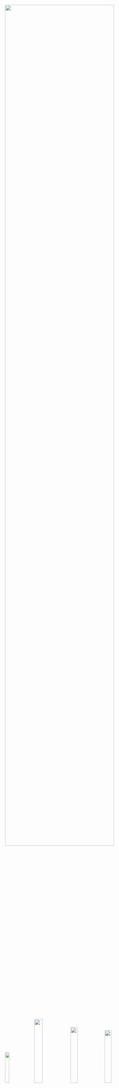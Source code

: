 <div align="center">
<br/>
<a href="https://github.com/InQ-InQ-InQ-InQ-InQ/KUBS"><img src="https://user-images.githubusercontent.com/112257466/209106415-5591b886-9237-4cb2-ab20-23637c65b35b.png" width="83.7%"/></a>


<br/>
<br/>

<a href="https://github.com/InQ-InQ-InQ-InQ-InQ/KUBS/stargazers"><img src="https://img.shields.io/github/stars/InQ-InQ-InQ-InQ-InQ/KUBS?color=EA5504&style=for-the-badge" width="16%"/></a>
<a href="https://github.com/InQ-InQ-InQ-InQ-InQ/KUBS"><img src="https://img.shields.io/badge/version-Beta-black?color=00A051&style=for-the-badge" width="23%"/></a>
<a href="https://github.com/InQ-InQ-InQ-InQ-InQ/KUBS/blob/main/LICENSE"><img src="https://img.shields.io/github/contributors/InQ-InQ-InQ-InQ-InQ/KUBS?color=004EAE&label=Developer&style=for-the-badge" width="21.5%"/></a>
<a href="https://github.com/InQ-InQ-InQ-InQ-InQ/KUBS/graphs/contributors"><img src="https://img.shields.io/github/license/InQ-InQ-InQ-InQ-InQ/KUBS?style=for-the-badge&color=000000" width="20.9%"/></a>

</div>
<br/>

---

# 📝&nbsp;&nbsp;&nbsp;Index

- [📝   Index](#index)
- [🎨   What is KURS](#what-is-kurs)
  - [🚀  Goal](#goal)
- [🔧   Tech Stack](#tech-stack)
- [👷   Implement](#implement)
  - [🔥  FrontEnd](#frontend)
  - [🔥  BackEnd](#backend)
- [👽️   Developers](#️developers)

<br>

---

# 🎨&nbsp;&nbsp;&nbsp;What is KURS

## 🚀&nbsp;&nbsp;Goal
- 도서관을 제외한 교내 전 공간에 대한 대여서비스를 `한 웹사이트로 통합하여 구축`
- 교내 구성원만 가입할 수 있는 `학교 이메일 인증을 통한 회원가입` 서비스 구현
- 날짜별, 시간별 예약 데이터를 DB를 `MySQL과 연동`하여 저장

<br/>
<br/>

# 🔧&nbsp;&nbsp;&nbsp;Tech Stack

  <!-- Frontend Stack -->
<table border=""4>
  <th align="center">Role</th>
    <th align="center" colspan="2">Framework</th>
  <tr>
    <td rowspan="8" align="center"><b>FE</td>
    <td><img src="https://upload.wikimedia.org/wikipedia/commons/thumb/a/a7/React-icon.svg/2300px-React-icon.svg.png" width="15px" alt="_icon"/>&nbsp;&nbsp;<b>React</b></td>
    <td>Front-End main framework Using JavaScript</td>
  </tr>
  <tr>
    <td><img src="https://user-images.githubusercontent.com/112257466/209071362-a99be5b3-c9f9-46f2-a12d-d078f59099dd.svg" width="15px" alt="_icon" />&nbsp;&nbsp;<b>React Bootstrap</b></td>
    <td>Load styled components</td>
  </tr>
  <tr>
    <td><img src="https://img.icons8.com/color/480/redux.png" width="15px" alt="_icon" />&nbsp;&nbsp;<b>Redux</td>
    <td>For mapping same piece of application to multiple container components</td>
  </tr>
  <tr>
    <td><img src="https://img.icons8.com/color/480/redux.png" width="15px" alt="_icon" />&nbsp;&nbsp;<b>Redux Toolkit</td>
    <td>Makes it easier to write good Redux applications and speeds up development</td>
  </tr>
    <tr>
      <td><img src="https://upload.wikimedia.org/wikipedia/commons/thumb/e/e3/ESLint_logo.svg/1200px-ESLint_logo.svg.png" width="15px" alt="_icon" />&nbsp;&nbsp;<b>ESLint</td>
    <td>Detect convention violation & Anti-Pattern</td>
  </tr>
  <tr>
    <td><img src="https://user-images.githubusercontent.com/112257466/209071958-ca6f5a8f-a61a-4b27-88f4-f6ac84808430.png" width="15px" alt="_icon" />&nbsp;&nbsp;<b>Axios</td>
    <td>Http Client for Node.Js and Browser</td>
  </tr>
	    <tr>
    <td><img src="https://user-images.githubusercontent.com/112257466/209077244-27be08d0-85f9-4bdc-9efc-c2bf7b6e1229.png" width="14px" alt="_icon" />&nbsp;&nbsp;<b>Moment.js</td>
    <td>JS 설명</td>
	</tr>
		    <tr>
    <td><img src="https://user-images.githubusercontent.com/112257466/209091297-8666f970-113d-4748-a8b0-739a85a20bb2.png" width="14px" alt="_icon" />&nbsp;&nbsp;<b>Node.js</td>
    <td>JS 설명</td>
	</tr>


  <!-- Backend Stack -->
  <tr>
    <td rowspan="6" align="center"><b>BE</td>
    <td><img src="https://user-images.githubusercontent.com/112257466/209075018-0a1f7f14-a910-4d16-a4e4-51929b99e1ae.png" width="15px" alt="_icon" />&nbsp;&nbsp;<b>Spring</td>
    <td>Back-End Main Framework</td>
  </tr>
  <tr>
    <td><img src="https://user-images.githubusercontent.com/112257466/209075280-78be8487-7d6a-485c-92a8-d6677f0caab9.png" width="15px" alt="_icon" />&nbsp;&nbsp;<b>Spring Boot</td>
	<td>Build stand-alone and production ready Spring Applications.</td>
    <tr>
	    <td><img src="https://user-images.githubusercontent.com/112257466/209078356-d9120e3d-9498-4ee4-a38d-139a263910f4.png" width="14px" alt="_icon" />&nbsp;&nbsp;<b>MySQL</td>
    <td>Back-End Main Database</td>
  </tr>
    <tr>
    <td><img src="https://user-images.githubusercontent.com/112257466/209076523-777fe02a-455f-48a0-a4b1-aeb9fff17b10.png" width="14px" alt="_icon" />&nbsp;&nbsp;<b>JPA & Data JPA</td>
    <td>Database Handling Skills</td>
  </tr>
  
  <tr>
      <td><img src="https://user-images.githubusercontent.com/112257466/209077939-bb9dadca-0e8b-421d-b5df-c44bd3c38a1a.png" width="14px" alt="_icon" />&nbsp;&nbsp;<b>Swagger</td>
    <td>API Documentation Tool</td>
  </tr>

</table>
</div>
<br/><br/>

---
# 👷&nbsp;&nbsp;&nbsp;Implement

## 🔥&nbsp;&nbsp;FrontEnd

- 우리는 즐거운 프론트엔드 >_< 넘모 잘한당

<br/>

## 🔥&nbsp;&nbsp;BackEnd

<table border=""4>
  <th align="center">Controller</th>
    <th align="center">API</th>
	    <th align="center">Description</th>
  <tr>
    <td rowspan="2" align="center"><b>login</td>
    <td>Login</td>
    <td>아이디와 비밀번호를 입력받아 로그인을 한다. 유효하지 않을 시, 로그인 실패 응답을 내린다.</td>
  </tr>
  <tr>
    <td>logout</td>
    <td>로그아웃을 한다.</td>
  </tr>
  <tr>
    <td rowspan="3" align="center">Member</td>
    <td>createMember</td>
    <td>회원정보를 받아 회원가입을 한다.</td>
  </tr>
  <tr>
    <td>prepareFindPw</td>
    <td>사용자 정보를 받아, 인증을 진행한다.</td>
  </tr>
    <tr>
    <td>changePw</td>
    <td>새로운 비밀번호를 설정한다.</td>
  </tr>
    <tr>
    <td align="center">Place</td>
    <td>getAblePlaceList</td>
    <td>입력 받은 정보에 예약 가능한 장소를 조회한다.</td>
  </tr>
  </tr>
    <tr>
    <td align="center">Department</td>
    <td>getSearchedDepartment</td>
    <td>검색된 조건에 부합하는 학과를 조회한다.</td>
  </tr>
  <tr>
    <td rowspan="2" align="center">Booking</td>
    <td>createBooking</td>
    <td>예약 정보를 입력받아, 예약을 생성한다.</td>
  </tr>
    <tr>
    <td>getDetailBooking</td>
    <td>예약 상세 정보를 조회한다.</td>
  </tr>
    <tr>
    <td rowspan="2" align="center">Email</td>
    <td>sendValidationMail</td>
    <td>이메일을 입력 받아, 해당 이메일로 검증 메일을 발송한다.</td>
  </tr>
      <tr>
    <td>validateKey</td>
    <td>검증 코드를 입력 받아, 올바른 코드인지 검증한다.</td>
  </tr>
      <tr>
    <td align="center">Mypage</td>
    <td>getMyPage</td>
    <td>로그인 된 회원의 마이페이지 정보를 조회한다.</td>
  </tr>

</table>

<br/>

---

# 👽️&nbsp;&nbsp;&nbsp;Developers

</div>
<table border=""4 width="100%">
  <th align="center" colspan="2">Front-End</th>
    <th align="center" colspan="2">Back-End</th>
  <tr>
     <td align="center"><a href="http://github.com/SWARVY"><img src="https://avatars.githubusercontent.com/u/53262430?v=4" width="180px;" style="vertical-align:top" alt=""/>

   <td align="center"><a href="https://github.com/rheefine"><img src="https://avatars.githubusercontent.com/u/109448186?v=4" width="180px;" style="vertical-align:top" alt=""/>

   <td align="center"><a href="https://github.com/h-beeen"><img src="https://avatars.githubusercontent.com/u/112257466?v=4" width="180px; style="vertical-align:top" alt=""/>
   
   <td align="center"><a href="https://github.com/eunchannam"><img src="https://avatars.githubusercontent.com/u/75837025?v=4" width="180px;" style="vertical-align:top" alt=""/>

  </tr>

  <tr>
    <td align="center"><a href="https://github.com/eofrkam"><b>🐦 신현호 🐦</b></br></a></td>
  <td align="center"><a href="https://github.com/rheefine"><b>🐺 이동현 🐺</b><br/></a></td>
  <td align="center"><a href="https://github.com/h-beeen"><b>🐧 변해빈 🐧</b></a></td>
  <td align="center"><a href="https://github.com/eunchannam"><b>🐤 남은찬 🐤</b></a></td>
  </tr>
    <tr>
    <td align="center">KGU 컴공 19</td>
  <td align="center">KGU 전자 17</td>
    <td align="center">KGU 경제 18</td>
	  <td align="center">KGU 컴공 18</td>
  </tr>
</table>
</div>
<br/>
